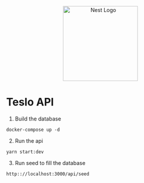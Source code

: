 <p align="center">
  <a href="http://nestjs.com/" target="blank"><img src="https://nestjs.com/img/logo-small.svg" width="200" alt="Nest Logo" /></a>
</p>

# Teslo API

1. Build the database

```
docker-compose up -d
```

2. Run the api

```
yarn start:dev
```

3. Run seed to fill the database

```
http:://localhost:3000/api/seed
```
